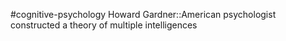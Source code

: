 #cognitive-psychology 
Howard Gardner::American psychologist constructed a theory of multiple intelligences